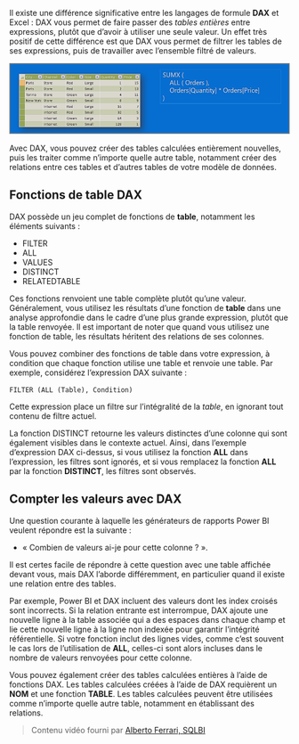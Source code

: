 Il existe une différence significative entre les langages de formule **DAX** et Excel : DAX vous permet de faire passer des *tables entières* entre expressions, plutôt que d’avoir à utiliser une seule valeur. Un effet très positif de cette différence est que DAX vous permet de filtrer les tables de ses expressions, puis de travailler avec l’ensemble filtré de valeurs.

![](media/7-6-dax-tables-and-filtering/dax-tables-filtering_1.png)

Avec DAX, vous pouvez créer des tables calculées entièrement nouvelles, puis les traiter comme n’importe quelle autre table, notamment créer des relations entre ces tables et d’autres tables de votre modèle de données.

## <a name="dax-table-functions"></a>Fonctions de table DAX
DAX possède un jeu complet de fonctions de **table**, notamment les éléments suivants :

* FILTER
* ALL
* VALUES
* DISTINCT
* RELATEDTABLE

Ces fonctions renvoient une table complète plutôt qu’une valeur. Généralement, vous utilisez les résultats d’une fonction de **table** dans une analyse approfondie dans le cadre d’une plus grande expression, plutôt que la table renvoyée. Il est important de noter que quand vous utilisez une fonction de table, les résultats héritent des relations de ses colonnes.

Vous pouvez combiner des fonctions de table dans votre expression, à condition que chaque fonction utilise une table et renvoie une table. Par exemple, considérez l’expression DAX suivante :

    FILTER (ALL (Table), Condition)

Cette expression place un filtre sur l’intégralité de la *table*, en ignorant tout contenu de filtre actuel.

La fonction DISTINCT retourne les valeurs distinctes d’une colonne qui sont également visibles dans le contexte actuel. Ainsi, dans l’exemple d’expression DAX ci-dessus, si vous utilisez la fonction **ALL** dans l’expression, les filtres sont ignorés, et si vous remplacez la fonction **ALL** par la fonction **DISTINCT**, les filtres sont observés.

## <a name="counting-values-with-dax"></a>Compter les valeurs avec DAX
Une question courante à laquelle les générateurs de rapports Power BI veulent répondre est la suivante :

* « Combien de valeurs ai-je pour cette colonne ? ».

Il est certes facile de répondre à cette question avec une table affichée devant vous, mais DAX l’aborde différemment, en particulier quand il existe une relation entre des tables.

Par exemple, Power BI et DAX incluent des valeurs dont les index croisés sont incorrects. Si la relation entrante est interrompue, DAX ajoute une nouvelle ligne à la table associée qui a des espaces dans chaque champ et lie cette nouvelle ligne à la ligne non indexée pour garantir l’intégrité référentielle. Si votre fonction inclut des lignes vides, comme c’est souvent le cas lors de l’utilisation de **ALL**, celles-ci sont alors incluses dans le nombre de valeurs renvoyées pour cette colonne.

Vous pouvez également créer des tables calculées entières à l’aide de fonctions DAX. Les tables calculées créées à l’aide de DAX requièrent un **NOM** et une fonction **TABLE**. Les tables calculées peuvent être utilisées comme n’importe quelle autre table, notamment en établissant des relations.

> Contenu vidéo fourni par [Alberto Ferrari, SQLBI](http://www.sqlbi.com/learning-dax/?utm_source=powerbi&utm_medium=marketing&utm_campaign=after-summit)
> 
> 

